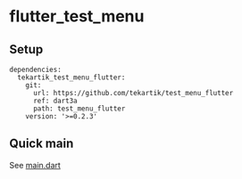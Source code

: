 # flutter_test_menu

## Setup

```
dependencies:
  tekartik_test_menu_flutter:
    git:
      url: https://github.com/tekartik/test_menu_flutter
      ref: dart3a
      path: test_menu_flutter
    version: '>=0.2.3'
```

## Quick main

See [main.dart](../test_menu_flutter_example/lib/main.dart)